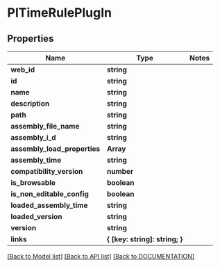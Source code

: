 # PITimeRulePlugIn

## Properties
Name | Type | Notes
------------ | ------------- | -------------
**web_id** | **string**
**id** | **string**
**name** | **string**
**description** | **string**
**path** | **string**
**assembly_file_name** | **string**
**assembly_i_d** | **string**
**assembly_load_properties** | **Array<string>**
**assembly_time** | **string**
**compatibility_version** | **number**
**is_browsable** | **boolean**
**is_non_editable_config** | **boolean**
**loaded_assembly_time** | **string**
**loaded_version** | **string**
**version** | **string**
**links** | **{ [key: string]: string; }**

[[Back to Model list]](../../DOCUMENTATION.md#documentation-for-models) [[Back to API list]](../../DOCUMENTATION.md#documentation-for-api-endpoints) [[Back to DOCUMENTATION]](../../DOCUMENTATION.md)
